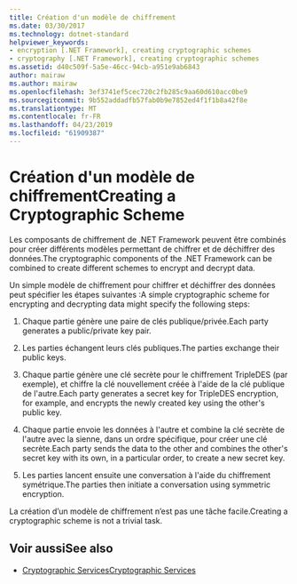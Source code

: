 ```yaml
---
title: Création d'un modèle de chiffrement
ms.date: 03/30/2017
ms.technology: dotnet-standard
helpviewer_keywords:
- encryption [.NET Framework], creating cryptographic schemes
- cryptography [.NET Framework], creating cryptographic schemes
ms.assetid: d40c509f-5a5e-46cc-94cb-a951e9ab6843
author: mairaw
ms.author: mairaw
ms.openlocfilehash: 3ef3741ef5cec720c2fb285c9aa60d610acc0be9
ms.sourcegitcommit: 9b552addadfb57fab0b9e7852ed4f1f1b8a42f8e
ms.translationtype: MT
ms.contentlocale: fr-FR
ms.lasthandoff: 04/23/2019
ms.locfileid: "61909387"
---
```

# <a name="creating-a-cryptographic-scheme"></a><span data-ttu-id="dee8a-102">Création d'un modèle de chiffrement</span><span class="sxs-lookup"><span data-stu-id="dee8a-102">Creating a Cryptographic Scheme</span></span>
<span data-ttu-id="dee8a-103">Les composants de chiffrement de .NET Framework peuvent être combinés pour créer différents modèles permettant de chiffrer et de déchiffrer des données.</span><span class="sxs-lookup"><span data-stu-id="dee8a-103">The cryptographic components of the .NET Framework can be combined to create different schemes to encrypt and decrypt data.</span></span>  
  
 <span data-ttu-id="dee8a-104">Un simple modèle de chiffrement pour chiffrer et déchiffrer des données peut spécifier les étapes suivantes :</span><span class="sxs-lookup"><span data-stu-id="dee8a-104">A simple cryptographic scheme for encrypting and decrypting data might specify the following steps:</span></span>  
  
1. <span data-ttu-id="dee8a-105">Chaque partie génère une paire de clés publique/privée.</span><span class="sxs-lookup"><span data-stu-id="dee8a-105">Each party generates a public/private key pair.</span></span>  
  
2. <span data-ttu-id="dee8a-106">Les parties échangent leurs clés publiques.</span><span class="sxs-lookup"><span data-stu-id="dee8a-106">The parties exchange their public keys.</span></span>  
  
3. <span data-ttu-id="dee8a-107">Chaque partie génère une clé secrète pour le chiffrement TripleDES (par exemple), et chiffre la clé nouvellement créée à l'aide de la clé publique de l'autre.</span><span class="sxs-lookup"><span data-stu-id="dee8a-107">Each party generates a secret key for TripleDES encryption, for example, and encrypts the newly created key using the other's public key.</span></span>  
  
4. <span data-ttu-id="dee8a-108">Chaque partie envoie les données à l'autre et combine la clé secrète de l'autre avec la sienne, dans un ordre spécifique, pour créer une clé secrète.</span><span class="sxs-lookup"><span data-stu-id="dee8a-108">Each party sends the data to the other and combines the other's secret key with its own, in a particular order, to create a new secret key.</span></span>  
  
5. <span data-ttu-id="dee8a-109">Les parties lancent ensuite une conversation à l'aide du chiffrement symétrique.</span><span class="sxs-lookup"><span data-stu-id="dee8a-109">The parties then initiate a conversation using symmetric encryption.</span></span>  
  
 <span data-ttu-id="dee8a-110">La création d’un modèle de chiffrement n’est pas une tâche facile.</span><span class="sxs-lookup"><span data-stu-id="dee8a-110">Creating a cryptographic scheme is not a trivial task.</span></span>
  
## <a name="see-also"></a><span data-ttu-id="dee8a-111">Voir aussi</span><span class="sxs-lookup"><span data-stu-id="dee8a-111">See also</span></span>

- [<span data-ttu-id="dee8a-112">Cryptographic Services</span><span class="sxs-lookup"><span data-stu-id="dee8a-112">Cryptographic Services</span></span>](../../../docs/standard/security/cryptographic-services.md)
